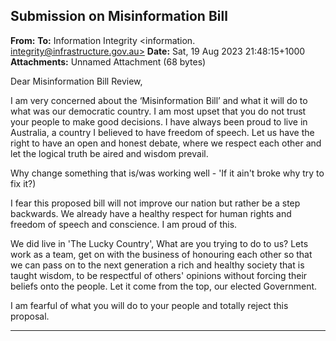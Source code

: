 ## Submission on Misinformation Bill

**From:**
**To:** Information Integrity <information. [integrity@infrastructure.gov.au>](mailto:information._integrity@infrastructure.gov.au)
**Date:** Sat, 19 Aug 2023 21:48:15+1000
**Attachments:** Unnamed Attachment (68 bytes)

Dear Misinformation Bill Review,

I am very concerned about the ‘Misinformation Bill’ and what it will do to what was our democratic country. I am most
upset that you do not trust your people to make good decisions. I have always been proud to live in Australia, a
country I believed to have freedom of speech. Let us have the right to have an open and honest debate, where we
respect each other and let the logical truth be aired and wisdom prevail.

Why change something that is/was working well   - 'If it ain't broke why try to fix it?)

I fear this proposed bill will not improve our nation but rather be a step backwards. We already have a healthy respect
for human rights and freedom of speech and conscience. I am proud of this.

We did live in 'The Lucky Country', What are you trying to do to us? Lets work as a team, get on with the business of
honouring each other so that we can pass on to the next generation a rich and healthy society that is taught wisdom,
to be respectful of others' opinions without forcing their beliefs onto the people. Let it come from the top, our elected
Government.

I am fearful of what you will do to your people and totally reject this proposal.


-----

